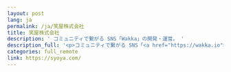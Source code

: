 ```yaml
---
layout: post
lang: ja
permalink: /ja/笑屋株式会社
title: 笑屋株式会社
description: ' コミュニティで繋がる SNS「Wakka」の開発・運営。 '
description_full: '<p>コミュニティで繋がる SNS「<a href="https://wakka.io">Wakka</a>」の開発・運営。</p>'
categories: full_remote
link: https://syoya.com/
---
```

